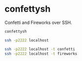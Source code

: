 # confettysh

Confetti and Fireworks over SSH.

```sh
confettysh
```

```sh
ssh -p2222 localhost

ssh -p2222 localhost -t confetti
ssh -p2222 localhost -t fireworks
```
